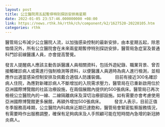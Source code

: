 ```yaml
---
layout: post
title: 公立醫院周五起暫停特別探訪安排兩星期
date: 2022-01-05 23:57:46.000000000 +08:00
link: https://news.rthk.hk/rthk/ch/component/k2/1627520-20220105.htm
categories: rthk
---
```


醫管局公布減少公立醫院人流，以加強感染控制的最新安排，由本星期五起，除恩恤情況外，所有公立醫院會在未來兩星期暫停特別探訪安排，醫管局急症室及普通科門診前線醫護人員，亦會提高警覺。

發言人提醒病人應該主動告訴醫護人員相關資料，包括外遊紀錄、職業背景、曾否接觸確診病人或需進行強制檢測等資料，以便醫護人員適時為病人進行檢測，並相應作出適當感染控制安排及佩戴合適個人防護裝備。
　　 
目前有接近300名確診病人住院，為應對新確診病人不斷增加的入院需求壓力，醫管局在已重新啟用位於亞洲國際博覽館的社區治療設施，在兩個展館內提供約500張病床。醫管局已再次檢視公立醫院內的一線、二線隔離病床及深切治療部設施。如有需要亦會考慮使用亞洲國際博覽館更多展館，再額外增加500張病床。
　　 
發言人表示，目前正值冬季服務高峰期，公立醫院內科病床近期已達飽和，醫管局會緊密監察服務情況，有需要時作出服務調整，確保有足夠病床及人手照顧可能在短時間內急增的新冠肺炎病人。
